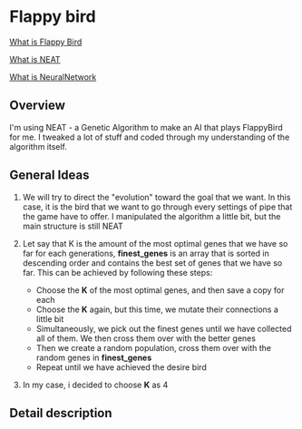 # Flappy bird

[What is Flappy Bird](https://en.wikipedia.org/wiki/Flappy_Bird)

[What is NEAT](https://en.wikipedia.org/wiki/Neuroevolution_of_augmenting_topologies)

[What is NeuralNetwork](https://en.wikipedia.org/wiki/Artificial_neural_network)
## Overview
I'm using NEAT - a Genetic Algorithm to make an AI that plays FlappyBird for me. I tweaked a lot of stuff and coded through my understanding of the algorithm itself.

## General Ideas


1. We will try to direct the "evolution" toward the goal that we want. In this case, it is the bird that we want to go through every settings of pipe that the game have to offer. I manipulated the algorithm a little bit, but the main structure is still NEAT
2. Let say that K is the amount of the most optimal genes that we have so far for each generations, **finest_genes** is an array that is sorted in descending order and contains the best set of genes that we have so far. This can be achieved by following these steps:

	- Choose the **K** of the most optimal genes, and then save a copy for each
	- Choose the **K** again, but this time, we mutate their connections a little bit
	- Simultaneously, we pick out the finest genes until we have collected all of them. We then cross them over with the better genes
	- Then we create a random population, cross them over with the random genes in **finest_genes**
	- Repeat until we have achieved the desire bird
3. In my case, i decided to choose **K** as 4

## Detail description

